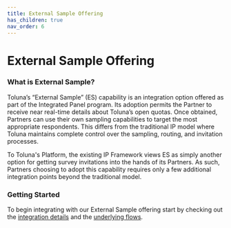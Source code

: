 ```yaml
---
title: External Sample Offering
has_children: true
nav_order: 6
---
```


# External Sample Offering

### What is External Sample?

Toluna’s “External Sample” (ES) capability is an integration option offered as part of the Integrated Panel program. Its adoption permits the Partner to receive near real-time details about Toluna’s open quotas. Once obtained, Partners can use their own sampling capabilities to target the most appropriate respondents. This differs from the traditional IP model where Toluna maintains complete control over the sampling, routing, and invitation processes.

To Toluna's Platform, the existing IP Framework views ES as simply another option for getting survey invitations into the hands of its Partners. As such, Partners choosing to adopt this capability requires only a few additional integration points beyond the traditional model.


### Getting Started

To begin integrating with our External Sample offering start by checking out the [integration details](/externalsample/integrationdetails) and the [underlying flows](/externalsample/standardflow).